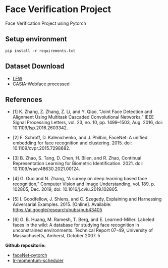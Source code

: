 # Face Verification Project
Face Verification Project using Pytorch

## Setup environment

```
pip install -r requirements.txt
```

## Dataset Download
- [LFW](http://vis-www.cs.umass.edu/lfw/)
- CASIA-Webface processed

## References

- [1] K. Zhang, Z. Zhang, Z. Li, and Y. Qiao, “Joint Face Detection and Alignment Using Multitask Cascaded Convolutional Networks,” IEEE Signal Processing Letters, vol. 23, no. 10, pp. 1499–1503, Aug. 2016, doi: 10.1109/lsp.2016.2603342.

- [2] F. Schroff, D. Kalenichenko, and J. Philbin, FaceNet: A unified embedding for face recognition and clustering. 2015. doi: 10.1109/cvpr.2015.7298682.

- [3] B. Zhao, S. Tang, D. Chen, H. Bilen, and R. Zhao, Continual Representation Learning for Biometric Identification. 2021. doi: 10.1109/wacv48630.2021.00124.

- [4] G. Guo and N. Zhang, “A survey on deep learning based face recognition,” Computer Vision and Image Understanding, vol. 189, p. 102805, Dec. 2019, doi: 10.1016/j.cviu.2019.102805.

- [5] I. Goodfellow, J. Shlens, and C. Szegedy, Explaining and Harnessing Adversarial Examples. 2015. [Online]. Available: https://ai.google/research/pubs/pub43405

- [6] G. B. Huang, M. Ramesh, T. Berg, and E. Learned-Miller. Labeled faces in the wild: A database for studying face recognition in unconstrained environments. Technical Report 07-49, University of Massachusetts, Amherst, October 2007. 5  


__Github repositorie:__

- [faceNet-pytorch](https://github.com/timesler/facenet-pytorch)
- [lr-momentum-scheduler](https://github.com/timesler/lr-momentum-scheduler)